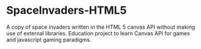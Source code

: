 SpaceInvaders-HTML5
===================

A copy of space invaders written in the HTML 5 canvas API without making use of external libraries. Education project to learn Canvas API for games and javascript gaming paradigms.

